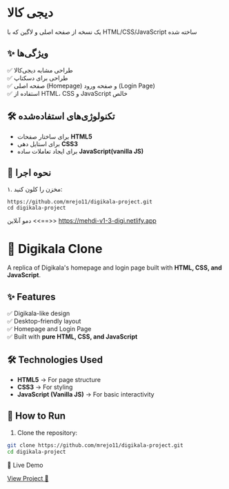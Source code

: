 # دیجی کالا
یک نسخه از صفحه اصلی و لاگین که با HTML/CSS/JavaScript ساخته شده

## ✨ ویژگی‌ها
✅ طراحی مشابه دیجی‌کالا  
✅ طراحی برای دسکتاپ  
✅ صفحه اصلی (Homepage) و صفحه ورود (Login Page)  
✅ استفاده از HTML، CSS و JavaScript خالص  

## 🛠️ تکنولوژی‌های استفاده‌شده
- برای ساختار صفحات **HTML5**
- برای استایل دهی **CSS3**
- برای ایجاد تعاملات ساده **JavaScript(vanilla JS)**


  
## 🚀 نحوه اجرا
۱. مخزن را کلون کنید:
```
https://github.com/mrejo11/digikala-project.git
cd digikala-project
```
                                                                                                                                                                                                                                                                            
                                                                                                                                                                                                        

دمو آنلاین <<==>> https://mehdi-v1-3-digi.netlify.app





# 🛒 Digikala Clone  

A replica of Digikala's homepage and login page built with **HTML, CSS, and JavaScript**.  

## ✨ Features  
✅ Digikala-like design  
✅ Desktop-friendly layout  
✅ Homepage and Login Page  
✅ Built with **pure HTML, CSS, and JavaScript**  

## 🛠️ Technologies Used  
- **HTML5** → For page structure  
- **CSS3** → For styling  
- **JavaScript (Vanilla JS)** → For basic interactivity  

## 🚀 How to Run  
1. Clone the repository:  
```sh
git clone https://github.com/mrejo11/digikala-project.git
cd digikala-project
```
🔗 Live Demo

[View Project 🚀](https://mehdi-v1-3-digi.netlify.app)



